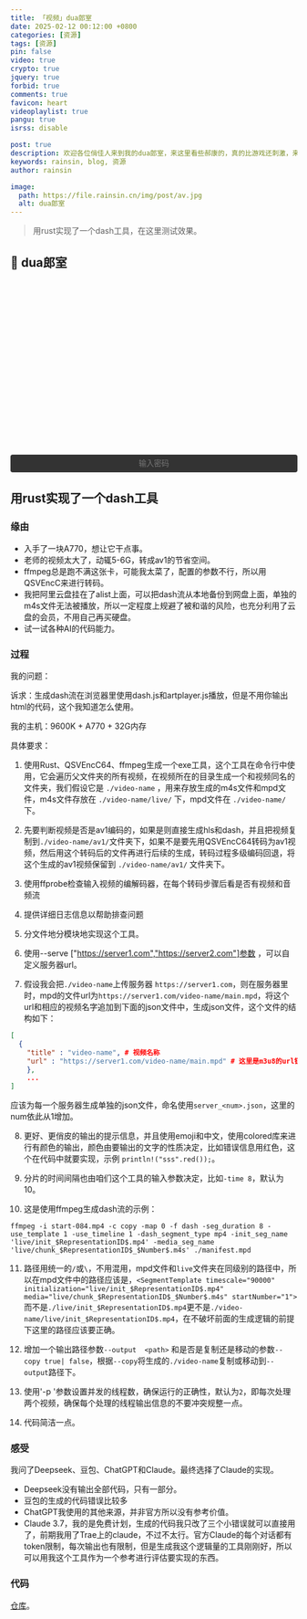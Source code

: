 ```yaml
---
title: 「视频」dua郎室
date: 2025-02-12 00:12:00 +0800
categories: [资源]
tags: [资源]
pin: false
video: true
crypto: true
jquery: true
forbid: true
comments: true
favicon: heart
videoplaylist: true
pangu: true
isrss: disable

post: true
description: 欢迎各位俏佳人来到我的dua郎室，来这里看些郝康的，真的比游戏还刺激，来我这里看一晚吧。
keywords: rainsin, blog, 资源
author: rainsin

image:
  path: https://file.rainsin.cn/img/post/av.jpg
  alt: dua郎室
---
```


<script src="/assets/post/video/video.js"></script>

<style>
details {
  width: 100%;
  margin: 0 auto;
  background: #282828;
  margin-bottom: 0.5rem;
  box-shadow: 0 0.1rem 1rem -0.5rem rgba(0, 0, 0, 0.4);
  border-radius: 5px;
  overflow: hidden;
}

summary {
    color:#fff;
  padding: 1rem;
  display: block;
  background: #333;
  padding-left: 2.2rem;
  position: relative;
  cursor: pointer;
  -webkit-user-select: none;
     -moz-user-select: none;
      -ms-user-select: none;
          user-select: none;
}

summary:before {
  content: "";
  border-width: 0.4rem;
  border-style: solid;
  border-color: transparent transparent transparent #fff;
  position: absolute;
  top: 1.3rem;
  left: 1rem;
  transform: rotate(0);
  transform-origin: 0.2rem 50%;
  transition: 0.25s transform ease;
}

/* THE MAGIC 🧙‍♀️ */
details[open] > summary:before {
  transform: rotate(90deg);
}

details summary::-webkit-details-marker {
  display: none;
}

details > ul {
  overflow-x: auto;
  display: grid;
  gap: 12px;
  padding-bottom: 1rem;
  padding-right: 28px;
  margin-bottom: 0;
  padding-top: 1rem;
  max-height: 20em;
  justify-content: center;
}

@media screen and (width <= 400px) {
    details > ul {
        grid-template-columns: 1fr !important;
    }
  }

details > ul li {
  list-style: none;
  color:#fff;
  margin: 4px !important;
  padding: 3px 8px !important;
  border-radius: 4px;
  border: 1px solid #5e616d;
  background: #47484c;
  cursor: pointer;
    text-align: center;
  transition: all 0.2s ease-out;
  height: 2.2em;
  justify-content: center;
  display: grid;
  margin: 0 !important;
  overflow: hidden;
}

details > ul li:hover {
  background: #1f2623;
}

.selected {
    background: #1f2623;
}

/* style input field text */

.middle{
  display: flex;
    margin: 0.5em auto;
    text-align: center;
}

/* Input field that looks like a button */
.email-field {
	width: 100%;
	display: inline-block;
	color: #fff;
	text-align: center;
	background-color: #333;
	padding: .6em 1.8em;
	border: none;
	cursor: pointer;
	outline: none;
	-webkit-border-radius: 4px;
	-moz-border-radius: 4px;
	border-radius: 4px;
	-webkit-transition: all .1s linear;
	-moz-transition: all .1s linear;
	transition: all .2s ease;
}
.email-field:hover {
	background-color: #343434;
}

/* after button is clicked */
.email-field.active {
	margin-right: 6px;
	outline: none;
	color: #fff;
	text-align: left;
	cursor: inherit;
}

/* Email submit button */
#subscribe-button {
  align-self: center;
	width: 35px;
	height: 35px;
	border: none;
	text-indent: -9999px;
	background: url(/assets/img/提交.svg) no-repeat;
	background-size: 13px;
	background-position: 0 1px;
	-webkit-transition: all .2s linear;
	-moz-transition: all .2s linear;
	transition: all .2s linear;
  
	cursor: pointer; /* for demo only */

	display: none;
}
#subscribe-button:hover {
	opacity: .33;
}

#subscribe-button.show {
	display: flex;
	background-size: 33px;
}

</style>

> 用rust实现了一个dash工具，在这里测试效果。

## 💞 dua郎室

<div id="video-box" style="width: 100%;aspect-ratio: 1920 / 1080;margin:20px 0;"></div>


<div class="middle" id="middle">
<input type="password" value="" name="EMAIL" class="email-field" id="email-field" placeholder="输入密码">
<input type="submit" value="Subscribe" name="subscribe" id="subscribe-button" class="">
</div>

## 用rust实现了一个dash工具

### 缘由

- 入手了一块A770，想让它干点事。
- 老师的视频太大了，动辄5-6G，转成av1的节省空间。
- ffmpeg总是跑不满这张卡，可能我太菜了，配置的参数不行，所以用QSVEncC来进行转码。
- 我把阿里云盘挂在了alist上面，可以把dash流从本地备份到网盘上面，单独的m4s文件无法被播放，所以一定程度上规避了被和谐的风险，也充分利用了云盘的会员，不用自己再买硬盘。
- 试一试各种AI的代码能力。

### 过程

我的问题：

诉求：生成dash流在浏览器里使用dash.js和artplayer.js播放，但是不用你输出html的代码，这个我知道怎么使用。

我的主机：9600K + A770 + 32G内存

具体要求：

1. 使用Rust、QSVEncC64、ffmpeg生成一个exe工具，这个工具在命令行中使用，它会遍历父文件夹的所有视频，在视频所在的目录生成一个和视频同名的文件夹，我们假设它是 `./video-name` ，用来存放生成的m4s文件和mpd文件，m4s文件存放在 `./video-name/live/` 下，mpd文件在 `./video-name/` 下。

2. 先要判断视频是否是av1编码的，如果是则直接生成hls和dash，并且把视频复制到`./video-name/av1/`文件夹下，如果不是要先用QSVEncC64转码为av1视频，然后用这个转码后的文件再进行后续的生成，转码过程多级编码回退，将这个生成的av1视频保留到 `./video-name/av1/` 文件夹下。

3. 使用ffprobe检查输入视频的编解码器，在每个转码步骤后看是否有视频和音频流

4. 提供详细日志信息以帮助排查问题

5. 分文件地分模块地实现这个工具。

6. 使用--serve ["https://server1.com","https://server2.com"]参数 ，可以自定义服务器url。

7. 假设我会把`./video-name`上传服务器 `https://server1.com`，则在服务器里时，mpd的文件url为`https://server1.com/video-name/main.mpd`，将这个url和相应的视频名字追加到下面的json文件中，生成json文件，这个文件的结构如下：
```json
[ 
  { 
    "title" : "video-name", # 视频名称 
    "url" : "https://server1.com/video-name/main.mpd" # 这里是m3u8的url链接或mpd链接 
    },
    ...
] 
```
应该为每一个服务器生成单独的json文件，命名使用`server_<num>.json`，这里的num依此从1增加。

8. 更好、更俏皮的输出的提示信息，并且使用emoji和中文，使用colored库来进行有颜色的输出，颜色由要输出的文字的性质决定，比如错误信息用红色，这个在代码中就要实现，示例 `println!("sss".red());`。

9. 分片的时间间隔也由咱们这个工具的输入参数决定，比如`-time 8`，默认为10。

10. 这是使用ffmpeg生成dash流的示例：
```shell
ffmpeg -i start-084.mp4 -c copy -map 0 -f dash -seg_duration 8 -use_template 1 -use_timeline 1 -dash_segment_type mp4 -init_seg_name 'live/init_$RepresentationID$.mp4' -media_seg_name 'live/chunk_$RepresentationID$_$Number$.m4s' ./manifest.mpd
```

11. 路径用统一的`/`或`\`，不用混用，mpd文件和`live`文件夹在同级别的路径中，所以在mpd文件中的路径应该是，`<SegmentTemplate timescale="90000" initialization="live/init_$RepresentationID$.mp4" media="live/chunk_$RepresentationID$_$Number$.m4s" startNumber="1">`而不是`./live/init_$RepresentationID$.mp4`更不是`./video-name/live/init_$RepresentationID$.mp4`，在不破坏前面的生成逻辑的前提下这里的路径应该要正确。

12. 增加一个输出路径参数`--output  <path>` 和是否是复制还是移动的参数`--copy true| false`，根据`--copy`将生成的`./video-name`复制或移动到`--output`路径下。

13. 使用'-p '参数设置并发的线程数，确保运行的正确性，默认为`2`，即每次处理两个视频，确保每个处理的线程输出信息的不要冲突规整一点。

14. 代码简洁一点。

### 感受

我问了Deepseek、豆包、ChatGPT和Claude。最终选择了Claude的实现。

- Deepseek没有输出全部代码，只有一部分。
- 豆包的生成的代码错误比较多
- ChatGPT我使用的其他来源，并非官方所以没有参考价值。
- Claude 3.7，我的是免费计划，生成的代码我只改了三个小错误就可以直接用了，前期我用了Trae上的claude，不过不太行。官方Claude的每个对话都有token限制，每次输出也有限制，但是生成我这个逻辑量的工具刚刚好，所以可以用我这个工具作为一个参考进行评估要实现的东西。

### 代码

[仓库](https://github.com/rainsins/dash)。


<script>
$('#email-field').click(function () {
    $(this).addClass("active");
    $(this).attr('placeholder', '你不会真知道密码吧？');
    $('#subscribe-button').addClass("show");
});

$('#email-field').blur(function () {
    $(this).removeClass("active");
    $(this).attr('placeholder', '输入密码');
    $('#subscribe-button').removeClass("show");
});

$("#email-field").keypress(function (event) {
    if (event.which === 13) {
        if (isLoad) {
            Qmsg.success("点慢一点！奴家受不了啦！🌶")
        } else {
            send_message();
        }
    }
});

$('#subscribe-button').on("mousedown", () => {
    if (isLoad) {
        Qmsg.success("点慢一点！奴家受不了啦！🌶")
    } else {
        send_message();
    }
});
</script>
